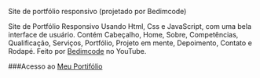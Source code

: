 Site de portfólio responsivo (projetado por Bedimcode)

Site de Portfólio Responsivo Usando Html, Css e JavaScript, com uma bela interface de usuário. Contém Cabeçalho, Home, Sobre, Competências, Qualificação, Serviços, Portfólio, Projeto em mente, Depoimento, Contato e Rodapé. Feito por <a href="http://https://github.com/bedimcode/" target="_blank">Bedimcode</a> no YouTube.

###Acesso ao <a href="andrey-santos.github.io/Portifolio/" target="_blank">Meu Portifólio</a>
